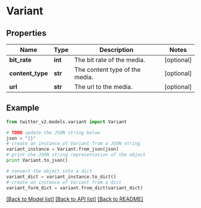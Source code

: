 # Variant


## Properties
Name | Type | Description | Notes
------------ | ------------- | ------------- | -------------
**bit_rate** | **int** | The bit rate of the media. | [optional] 
**content_type** | **str** | The content type of the media. | [optional] 
**url** | **str** | The url to the media. | [optional] 

## Example

```python
from twitter_v2.models.variant import Variant

# TODO update the JSON string below
json = "{}"
# create an instance of Variant from a JSON string
variant_instance = Variant.from_json(json)
# print the JSON string representation of the object
print Variant.to_json()

# convert the object into a dict
variant_dict = variant_instance.to_dict()
# create an instance of Variant from a dict
variant_form_dict = variant.from_dict(variant_dict)
```
[[Back to Model list]](../README.md#documentation-for-models) [[Back to API list]](../README.md#documentation-for-api-endpoints) [[Back to README]](../README.md)


